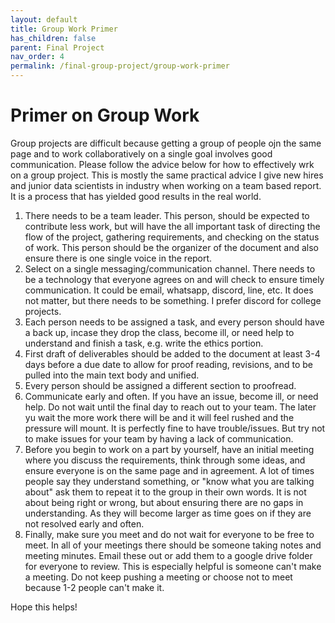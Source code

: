 ```yaml
---
layout: default
title: Group Work Primer
has_children: false
parent: Final Project
nav_order: 4
permalink: /final-group-project/group-work-primer
---
```


# Primer on Group Work

Group projects are difficult because getting a group of people ojn the same page and to work collaboratively on a single goal involves good communication. Please follow the advice below for how to effectively wrk on a group project. This is mostly the same practical advice I give new hires and junior data scientists in industry when working on a team based report. It is a process that has yielded good results in the real world.

1. There needs to be a team leader. This person, should be expected to contribute less work, but will have the all important task of directing the flow of the project, gathering requirements, and checking on the status of work. This person should be the organizer of the document and also ensure there is one single voice in the report.
2. Select on a single messaging/communication channel. There needs to be a technology that everyone agrees on and will check to ensure timely communication. It could be email, whatsapp, discord, line, etc. It does not matter, but there needs to be something. I prefer discord for college projects.
3. Each person needs to be assigned a task, and every person should have a back up, incase they drop the class, become ill, or need help to understand and finish a task, e.g. write the ethics portion.
4. First draft of deliverables should be added to the document at least 3-4 days before a due date to allow for proof reading, revisions, and to be pulled into the main text body and unified.
5. Every person should be assigned a different section to proofread.
6. Communicate early and often. If you have an issue, become ill, or need help. Do not wait until the final day to reach out to your team. The later yu wait the more work there will be and it will feel rushed and the pressure will mount. It is perfectly fine to have trouble/issues. But try not to make issues for your team by having a lack of communication.
7. Before you begin to work on a part by yourself, have an initial meeting where you discuss the requirements, think through some ideas, and ensure everyone is on the same page and in agreement. A lot of times people say they understand something, or "know what you are talking about" ask them to repeat it to the group in their own words. It is not about being right or wrong, but about ensuring there are no gaps in understanding. As they will become larger as time goes on if they are not resolved early and often.
8. Finally, make sure you meet and do not wait for everyone to be free to meet. In all of your meetings there should be someone taking notes and meeting minutes. Email these out or add them to a google drive folder for everyone to review. This is especially helpful is someone can't make a meeting. Do not keep pushing a meeting or choose not to meet because 1-2 people can't make it. 

Hope this helps!